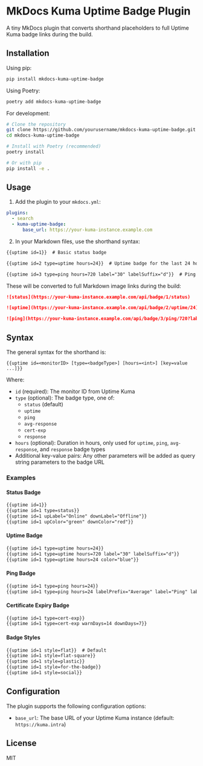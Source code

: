 # MkDocs Kuma Uptime Badge Plugin

A tiny MkDocs plugin that converts shorthand placeholders to full Uptime Kuma badge links during the build.

## Installation

Using pip:

```bash
pip install mkdocs-kuma-uptime-badge
```

Using Poetry:

```bash
poetry add mkdocs-kuma-uptime-badge
```

For development:

```bash
# Clone the repository
git clone https://github.com/yourusername/mkdocs-kuma-uptime-badge.git
cd mkdocs-kuma-uptime-badge

# Install with Poetry (recommended)
poetry install

# Or with pip
pip install -e .
```

## Usage

1. Add the plugin to your `mkdocs.yml`:

```yaml
plugins:
  - search
  - kuma-uptime-badge:
      base_url: https://your-kuma-instance.example.com
```

2. In your Markdown files, use the shorthand syntax:

```markdown
{{uptime id=1}}  # Basic status badge

{{uptime id=2 type=uptime hours=24}}  # Uptime badge for the last 24 hours

{{uptime id=3 type=ping hours=720 label="30" labelSuffix="d"}}  # Ping badge with custom label
```

These will be converted to full Markdown image links during the build:

```markdown
![status](https://your-kuma-instance.example.com/api/badge/1/status)

![uptime](https://your-kuma-instance.example.com/api/badge/2/uptime/24)

![ping](https://your-kuma-instance.example.com/api/badge/3/ping/720?label=30&labelSuffix=d)
```

## Syntax

The general syntax for the shorthand is:

```
{{uptime id=<monitorID> [type=<badgeType>] [hours=<int>] [key=value ...]}}
```

Where:

- `id` (required): The monitor ID from Uptime Kuma
- `type` (optional): The badge type, one of:
  - `status` (default)
  - `uptime`
  - `ping`
  - `avg-response`
  - `cert-exp`
  - `response`
- `hours` (optional): Duration in hours, only used for `uptime`, `ping`, `avg-response`, and `response` badge types
- Additional key-value pairs: Any other parameters will be added as query string parameters to the badge URL

### Examples

#### Status Badge

```markdown
{{uptime id=1}}
{{uptime id=1 type=status}}
{{uptime id=1 upLabel="Online" downLabel="Offline"}}
{{uptime id=1 upColor="green" downColor="red"}}
```

#### Uptime Badge

```markdown
{{uptime id=1 type=uptime hours=24}}
{{uptime id=1 type=uptime hours=720 label="30" labelSuffix="d"}}
{{uptime id=1 type=uptime hours=24 color="blue"}}
```

#### Ping Badge

```markdown
{{uptime id=1 type=ping hours=24}}
{{uptime id=1 type=ping hours=24 labelPrefix="Average" label="Ping" labelSuffix=""}}
```

#### Certificate Expiry Badge

```markdown
{{uptime id=1 type=cert-exp}}
{{uptime id=1 type=cert-exp warnDays=14 downDays=7}}
```

#### Badge Styles

```markdown
{{uptime id=1 style=flat}}  # Default
{{uptime id=1 style=flat-square}}
{{uptime id=1 style=plastic}}
{{uptime id=1 style=for-the-badge}}
{{uptime id=1 style=social}}
```

## Configuration

The plugin supports the following configuration options:

- `base_url`: The base URL of your Uptime Kuma instance (default: `https://kuma.intra`)

## License

MIT
